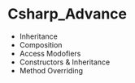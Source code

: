 # Csharp_Advance

- Inheritance
- Composition
- Access Modofiers 
- Constructors & Inheritance
- Method Overriding
